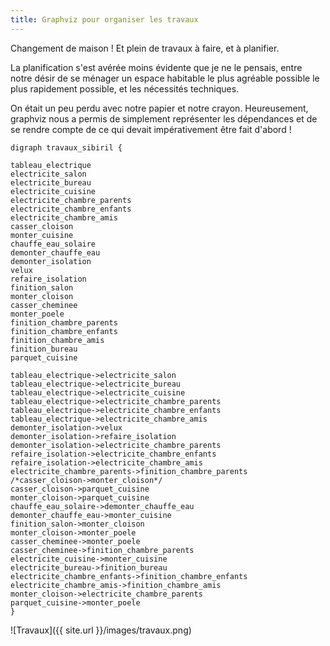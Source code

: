 ```yaml
---
title: Graphviz pour organiser les travaux
---
```


Changement de maison ! Et plein de travaux à faire, et à planifier.

La planification s'est avérée moins évidente que je ne le pensais, entre notre
désir de se ménager un espace habitable le plus agréable possible le plus
rapidement possible, et les nécessités techniques.

On était un peu perdu avec notre papier et notre crayon. Heureusement, graphviz
nous a permis de simplement représenter les dépendances et de se rendre compte
de ce qui devait impérativement être fait d'abord !

~~~~
digraph travaux_sibiril {

tableau_electrique
electricite_salon
electricite_bureau
electricite_cuisine
electricite_chambre_parents
electricite_chambre_enfants
electricite_chambre_amis
casser_cloison
monter_cuisine
chauffe_eau_solaire
demonter_chauffe_eau
demonter_isolation
velux
refaire_isolation
finition_salon
monter_cloison
casser_cheminee
monter_poele
finition_chambre_parents
finition_chambre_enfants
finition_chambre_amis
finition_bureau
parquet_cuisine

tableau_electrique->electricite_salon
tableau_electrique->electricite_bureau
tableau_electrique->electricite_cuisine
tableau_electrique->electricite_chambre_parents
tableau_electrique->electricite_chambre_enfants
tableau_electrique->electricite_chambre_amis
demonter_isolation->velux
demonter_isolation->refaire_isolation
demonter_isolation->electricite_chambre_parents
refaire_isolation->electricite_chambre_enfants
refaire_isolation->electricite_chambre_amis
electricite_chambre_parents->finition_chambre_parents
/*casser_cloison->monter_cloison*/
casser_cloison->parquet_cuisine
monter_cloison->parquet_cuisine
chauffe_eau_solaire->demonter_chauffe_eau
demonter_chauffe_eau->monter_cuisine
finition_salon->monter_cloison
monter_cloison->monter_poele
casser_cheminee->monter_poele
casser_cheminee->finition_chambre_parents
electricite_cuisine->monter_cuisine
electricite_bureau->finition_bureau
electricite_chambre_enfants->finition_chambre_enfants
electricite_chambre_amis->finition_chambre_amis
monter_cloison->electricite_chambre_parents
parquet_cuisine->monter_poele
}
~~~~

![Travaux]({{ site.url }}/images/travaux.png)
